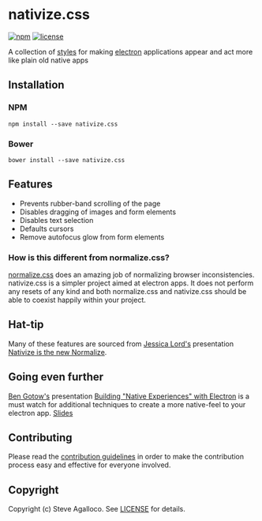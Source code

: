 # nativize.css

[![npm][npm-image]][npm-url] [![license][license-image]][license-url]

A collection of [styles](https://github.com/stve/nativize.css/blob/master/nativize.css) for making [electron](http://electron.atom.io) applications appear and act more like plain old native apps

## Installation

### NPM

`npm install --save nativize.css`

### Bower

`bower install --save nativize.css`

## Features

* Prevents rubber-band scrolling of the page
* Disables dragging of images and form elements
* Disables text selection
* Defaults cursors
* Remove autofocus glow from form elements

### How is this different from normalize.css?

[normalize.css](https://github.com/necolas/normalize.css) does an amazing job of normalizing browser inconsistencies. nativize.css is a simpler project aimed at electron apps. It does not perform any resets of any kind and both normalize.css and nativize.css should be able to coexist happily within your project.

## Hat-tip

Many of these features are sourced from [Jessica Lord's](https://github.com/jlord) presentation [Nativize is the new Normalize](https://speakerdeck.com/jllord/nativize-is-the-new-normalize).

## Going even further

[Ben Gotow's](https://github.com/bengotow) presentation [Building "Native Experiences" with Electron](https://www.youtube.com/watch?v=JIRXVGVPzn8) is a must watch for additional techniques to create a more native-feel to your electron app. [Slides](http://www.slideshare.net/bengotow/building-native-experiences-with-electron)

## Contributing

Please read the [contribution guidelines](CONTRIBUTING.md) in order to make the contribution process easy and effective for everyone involved.

## Copyright

Copyright (c) Steve Agalloco. See [LICENSE](https://github.com/stve/nativize.css/blob/master/LICENSE.md) for details.

[license-image]: https://img.shields.io/npm/l/nativize.css.svg?style=flat-square
[license-url]: LICENSE.md
[npm-image]: https://img.shields.io/npm/v/nativize.css.svg?style=flat-square
[npm-url]: https://www.npmjs.com/package/nativize.css
